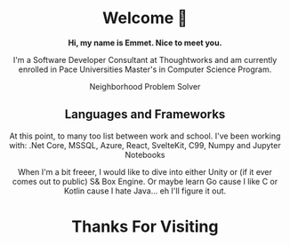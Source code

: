 <h1 align="center">Welcome 👋</h1>

<p align="center"><strong>Hi, my name is Emmet. Nice to meet you.</strong><p>

<p align="center">I'm a Software Developer Consultant at Thoughtworks and am currently enrolled in Pace Universities Master's in Computer Science Program.</p>
<p align="center">Neighborhood Problem Solver</p>

<h2 align="center">Languages and Frameworks</h2>

<p align="center">At this point, to many too list between work and school. I've been working with: .Net Core, MSSQL, Azure, React, SvelteKit, C99, Numpy and Jupyter Notebooks</p>
<p align="center"> When I'm a bit freeer, I would like to dive into either Unity or (if it ever comes out to public) S& Box Engine. Or maybe learn Go cause I like C or Kotlin cause I hate Java... eh I'll figure it out.</p>

<h1 align="center">Thanks For Visiting</h1>
